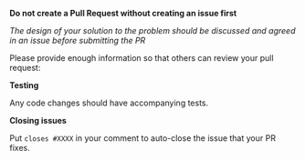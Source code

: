 **Do not create a Pull Request without creating an issue first**

*The design of your solution to the problem should be discussed and agreed in an issue before submitting the PR*

Please provide enough information so that others can review your pull request:

<!-- You can skip this if you're fixing a typo or adding documentation -->

**Testing**

Any code changes should have accompanying tests.

**Closing issues**

Put `closes #XXXX` in your comment to auto-close the issue that your PR fixes.
